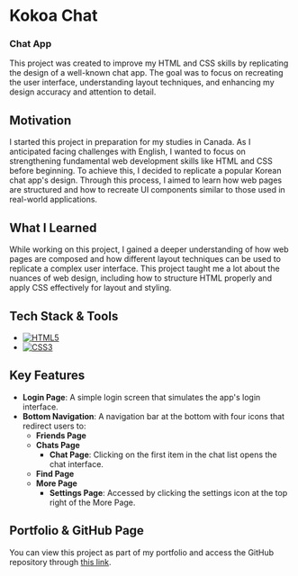 # Kokoa Chat

### Chat App

This project was created to improve my HTML and CSS skills by replicating the design of a well-known chat app. The goal was to focus on recreating the user interface, understanding layout techniques, and enhancing my design accuracy and attention to detail.

## Motivation

I started this project in preparation for my studies in Canada. As I anticipated facing challenges with English, I wanted to focus on strengthening fundamental web development skills like HTML and CSS before beginning. To achieve this, I decided to replicate a popular Korean chat app's design. Through this process, I aimed to learn how web pages are structured and how to recreate UI components similar to those used in real-world applications.

## What I Learned

While working on this project, I gained a deeper understanding of how web pages are composed and how different layout techniques can be used to replicate a complex user interface. This project taught me a lot about the nuances of web design, including how to structure HTML properly and apply CSS effectively for layout and styling.

## Tech Stack & Tools

- [![HTML5](https://img.shields.io/badge/HTML5-E34F26?style=for-the-badge&logo=html5&logoColor=white)](https://developer.mozilla.org/en-US/docs/Web/HTML)
- [![CSS3](https://img.shields.io/badge/CSS3-1572B6?style=for-the-badge&logo=css3&logoColor=white)](https://developer.mozilla.org/en-US/docs/Web/CSS)

## Key Features

- **Login Page**: A simple login screen that simulates the app's login interface.
- **Bottom Navigation**: A navigation bar at the bottom with four icons that redirect users to:
  - **Friends Page**
  - **Chats Page**
    - **Chat Page**: Clicking on the first item in the chat list opens the chat interface.
  - **Find Page**
  - **More Page**
    - **Settings Page**: Accessed by clicking the settings icon at the top right of the More Page.

## Portfolio & GitHub Page

You can view this project as part of my portfolio and access the GitHub repository through [this link](https://qwery1237.github.io/portfolio/).

